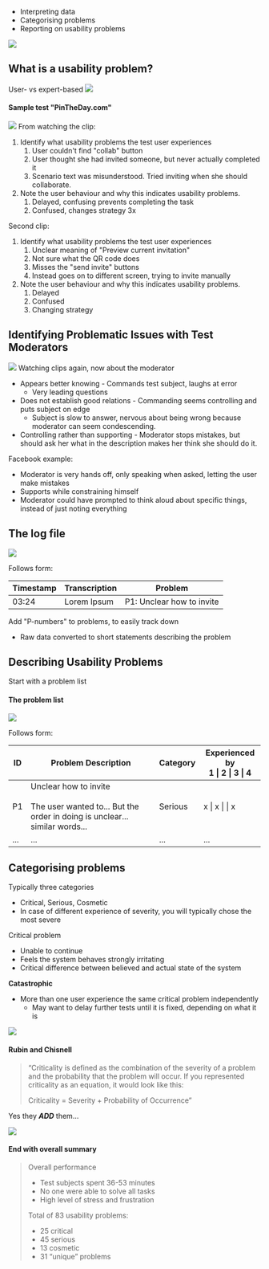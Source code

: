 - Interpreting data
- Categorising problems
- Reporting on usability problems

![](Pasted%20image%2020231004161603.png)

## What is a usability problem?
User- vs expert-based
![](Pasted%20image%2020231004161754.png)

#### Sample test "PinTheDay.com"
![](Pasted%20image%2020231004162002.png)
From watching the clip:
1. Identify what usability problems the test user experiences
	1. User couldn't find "collab" button
	2. User thought she had invited someone, but never actually completed it
	3. Scenario text was misunderstood. Tried inviting when she should collaborate.
2. Note the user behaviour and why this indicates usability problems.
	1. Delayed, confusing prevents completing the task
	2. Confused, changes strategy 3x

Second clip:
1. Identify what usability problems the test user experiences
	1. Unclear meaning of "Preview current invitation"
	2. Not sure what the QR code does
	3. Misses the "send invite" buttons 
	4. Instead goes on to different screen, trying to invite manually
2. Note the user behaviour and why this indicates usability problems.
	1. Delayed
	2. Confused
	3. Changing strategy

## Identifying Problematic Issues with Test Moderators
![](Pasted%20image%2020231004163155.png)
Watching clips again, now about the moderator
- Appears better knowing - Commands test subject, laughs at error
	- Very leading questions
- Does not establish good relations - Commanding seems controlling and puts subject on edge
	- Subject is slow to answer, nervous about being wrong because moderator can seem condescending.
- Controlling rather than supporting - Moderator stops mistakes, but should ask her what in the description makes her think she should do it. 

Facebook example:
- Moderator is very hands off, only speaking when asked, letting the user make mistakes
- Supports while constraining himself
- Moderator could have prompted to think aloud about specific things, instead of just noting everything

## The log file
![](Pasted%20image%2020231004164723.png)

Follows form:

| Timestamp | Transcription | Problem                   |
| --------- | ------------- | ------------------------- |
| 03:24     | Lorem Ipsum   | P1: Unclear how to invite | 

Add "P-numbers" to problems, to easily track down
- Raw data converted to short statements describing the problem

## Describing Usability Problems

Start with a problem list
#### The problem list
![](Pasted%20image%2020231004165106.png)

Follows form:

| ID  | Problem Description                                                                                       | Category | Experienced by<br>1 \| 2 \| 3 \| 4 |
| --- | --------------------------------------------------------------------------------------------------------- | -------- | ---------------------------------- |
| P1  | Unclear how to invite <br><br>The user wanted to... But the order in doing is unclear... similar words... | Serious  | x \| x \|   \| x                   |
| ... | ...                                                                                                       | ...      | ...                                | 

## Categorising problems
Typically three categories
- Critical, Serious, Cosmetic
- In case of different experience of severity, you will typically chose the most severe

Critical problem
- Unable to continue
- Feels the system behaves strongly irritating
- Critical difference between believed and actual state of the system

**Catastrophic**
- More than one user experience the same critical problem independently
	- May want to delay further tests until it is fixed, depending on what it is

![](Pasted%20image%2020231004165947.png)
#### Rubin and Chisnell
>“Criticality is defined as the combination of the severity of a problem and the probability that the problem will occur. If you represented criticality as an equation, it would look like this:
>
>Criticality = Severity + Probability of Occurrence”

Yes they ***ADD*** them...

![](Pasted%20image%2020231004170310.png)

#### End with overall summary
>Overall performance
> - Test subjects spent 36-53 minutes
> - No one were able to solve all tasks
> - High level of stress and frustration
> 
> Total of 83 usability problems:
> - 25 critical
> - 45 serious
> - 13 cosmetic
> - 31 “unique” problems